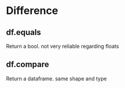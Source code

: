 # Difference

## df.equals
Return a bool. not very reliable regarding floats

## df.compare
Return a dataframe. same shape and type
